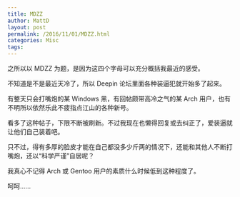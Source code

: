 ```yaml
---
title: MDZZ
author: MattD
layout: post
permalink: /2016/11/01/MDZZ.html
categories: Misc
tags: 
---
```


之所以以 MDZZ 为题，是因为这四个字母可以充分概括我最近的感受。

不知道是不是最近天冷了，所以 Deepin 论坛里面各种装逼犯就开始多了起来。

有整天只会打嘴炮的某 Windows 黑，有回帖颇带高冷之气的某 Arch 用户，也有不明所以依然乐此不疲指点江山的各种新号。

看多了这种帖子，下限不断被刷新。不过我现在也懒得回复或去纠正了，爱装逼就让他们自己装着吧。

<!-- more -->

只不过，得有多厚的脸皮才能在自己都没多少斤两的情况下，还能和其他人不断打嘴炮，还以“科学严谨”自居呢？

我真心不记得 Arch 或 Gentoo 用户的素质什么时候低到这种程度了。

呵呵……
